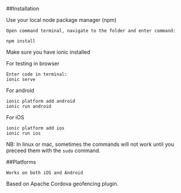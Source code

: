 ##Installation

Use your local node package manager (npm)

```
Open command terminal, navigate to the folder and enter command:

npm install
```
Make sure you have ionic installed

For testing in browser
```
Enter code in terminal:
ionic serve
```

For android

```
ionic platform add android
ionic run android
```

For iOS

```
ionic platform add ios
ionic run ios

```

NB: In linux or mac, sometimes the commands will not work until you preceed them with the `sudo` command.

##Platforms
```
Works on both iOS and Android

```
Based on Apache Cordova geofencing plugin.

